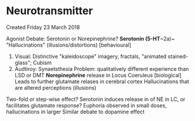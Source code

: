 # Neurotransmitter
Created Friday 23 March 2018

Agonist
Debate: Serotonin or Norepinephrine?
**Serotonin (5-HT**~2a)~
"Hallucinations" (illusions/distortions) [behavioural]
1) Visual: Distinctive "kaleidoscope" imagery, fractals, "animated stained-glass"; Cubism
2) Audtiroy: Synaetsthesia
Problem: qualitatively different experience than LSD or DMT
**Norepinephrine** release in Locus Coeruleus [biological]
Leads to further glutamate relases in cerebral cortex
Hallucinations that are altered perceptions (illusions)
		
Two-fold or step-wise effect?
Serotonin induces release in of NE in LC, or facilitates glutamate response?
Euphoria observed in small doses, hallucinations in larger
Similar debate to dopamine effect

